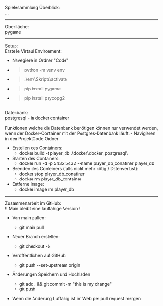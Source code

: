 Spielesammlung
Überblick: <br/>
...

_______________________________________________________________________
Oberfläche: <br/>
pygame


_______________________________________________________________________
Setup: <br/>
Erstelle Virtaul Environment:
- Navegiere in Ordner "Code"
- > python -m venv env
- > .\env\Skripts\activate
- > pip install pygame
- > pip install psycopg2
<br/>
Datenbank: <br/>
postgresql - in docker container <br/>
<br/>
Funktionen welche die Datenbank benötigen können nur verwendet werden, <br/>
wenn der Docker-Container mit der Postgres-Datenbank läuft.
- Navigieren in den ProjektCode Ordner

- Erstellen des Containers:
  - docker build -t player_db .\docker\docker_postgresql\
- Starten des Containers:
  - docker run -d -p 5432:5432 --name player_db_conatiner player_db
- Beenden des Conteiners (falls nicht mehr nötig / Datenverlust):
  - docker stop player_db_conatiner
  - docker rm player_db_container
- Entferne Image:
  - docker image rm player_db

_______________________________________________________________________
Zusammenarbeit im GitHub: <br/>
!! Main bleibt eine lauffähige Version !! 
- Von main pullen:

  - git main pull
- Neuer Branch erstellen:
  - git checkout -b <name des Branches>
- Veröffentlichen auf GitHub:
  - git push --set-upstream origin <name der in GitHub steht>
- Änderungen Speichern und Hochladen
  - git add . && git commit -m "this is my change"
  - git push
- Wenn die Änderung Luffähig ist im Web per pull request mergen
